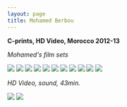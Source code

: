 ```yaml
---
layout: page
title: Mohamed Berbou
---
```


**C-prints, HD Video, Morocco 2012-13**

_Mohamed's film sets_

<img src="/public/altar de mohamed.jpg">

<img src="/public/Mohamed.jpg">

<img src="/public/nat morta mhmed copy.jpg">

<img src="/public/Muro mohamed 6x6.jpg">

<img src="/public/grafiti.jpg">

<img src="/public/monte propriedade-1.jpg">

<img src="/public/2017 please.jpg">

<img src="/public/ladroes de rua2.jpg">

<img src="/public/rei palmeira.jpg">

<img src="/public/casas fantasma maroc.jpg">

<img src="/public/grafiti.jpg">

_HD Video, sound, 43min._

<img src="/public/mirari frames1.jpg">

<img src="/public/mirari frames2.jpg">
